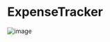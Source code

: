 # ExpenseTracker
![image](https://github.com/user-attachments/assets/279ed1af-e13f-41e1-ac9d-788bd47e451c)
